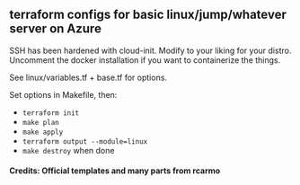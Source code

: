 ## terraform configs for basic linux/jump/whatever server on Azure

SSH has been hardened with cloud-init. Modify to your liking for your distro. Uncomment the docker installation if you want to containerize the things.

See linux/variables.tf + base.tf for options.

Set options in Makefile, then:

- ```terraform init```
- ```make plan```
- ```make apply```
- ```terraform output --module=linux```
- ```make destroy``` when done

#### Credits: Official templates and many parts from rcarmo